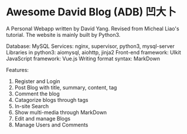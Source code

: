 Awesome David Blog (ADB) 凹大卜
==============================

A Personal Webapp written by David Yang. Revised from Micheal Liao's tutorial. 
The website is mainly built by Python3. 

Database: MySQL
Services: nginx, supervisor, python3, mysql-server
Libraries in python3: aiomysql, aiohttp, jinja2
Front-end framework: UIkit
JavaScript framework: Vue.js
Writing format syntax: MarkDown

Features:
1. Register and Login
2. Post Blog with title, summary, content, tag
3. Comment the blog
4. Catagorize blogs through tags
5. In-site Search
6. Show multi-media through MarkDown
7. Edit and manage Blogs
8. Manage Users and Comments